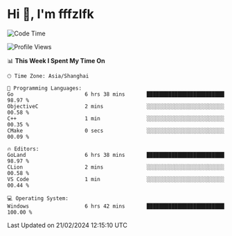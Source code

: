# Hi 👋, I'm fffzlfk

<!--START_SECTION:waka-->
![Code Time](http://img.shields.io/badge/Code%20Time-659%20hrs%207%20mins-blue)

![Profile Views](http://img.shields.io/badge/Profile%20Views-0-blue)

📊 **This Week I Spent My Time On** 

```text
🕑︎ Time Zone: Asia/Shanghai

💬 Programming Languages: 
Go                       6 hrs 38 mins       █████████████████████████   98.97 % 
ObjectiveC               2 mins              ░░░░░░░░░░░░░░░░░░░░░░░░░   00.58 % 
C++                      1 min               ░░░░░░░░░░░░░░░░░░░░░░░░░   00.35 % 
CMake                    0 secs              ░░░░░░░░░░░░░░░░░░░░░░░░░   00.09 % 

🔥 Editors: 
GoLand                   6 hrs 38 mins       █████████████████████████   98.97 % 
CLion                    2 mins              ░░░░░░░░░░░░░░░░░░░░░░░░░   00.58 % 
VS Code                  1 min               ░░░░░░░░░░░░░░░░░░░░░░░░░   00.44 % 

💻 Operating System: 
Windows                  6 hrs 42 mins       █████████████████████████   100.00 % 
```


 Last Updated on 21/02/2024 12:15:10 UTC
<!--END_SECTION:waka-->
